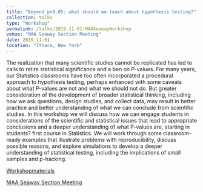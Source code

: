 ```yaml
---
title: "Beyond p<0.05: what should we teach about hypothesis testing?"
collection: talks
type: "Workshop"
permalink: /talks/2019-11-01-MAASeawayWorkshop
venue: "MAA Seaway Section Meeting"
date: 2019-11-01
location: "Ithaca, New York"
---
```


The realization that many scientific studies cannot be replicated has led to calls to retire statistical significance and a ban on P-values. For many years, our Statistics classrooms have too often incorporated a procedural approach to hypothesis testing, perhaps enhanced with some caveats about what P-values are not and what we should not do.  But greater consideration of the development of broader statistical thinking, including how we ask questions, design studies, and collect data, may result in better practice and better understanding of what we can conclude from scientific studies.  In this workshop we will discuss how we can engage students in considerations of the scientific and statistical issues that lead to appropriate conclusions and a deeper understanding of what P-values are, starting in students? first course in Statistics.  We will work through some classroom-ready examples that illustrate problems with reproducibility, discuss possible reasons, and explore simulations to develop a deeper understanding of statistical testing, including the implications of small samples and p-hacking.

[Workshopmaterials](https://github.com/alisongibbs/MAASeawayWorkshop2019)

[MAA Seaway Section Meeting](https://www.ithaca.edu/academics/school-humanities-and-sciences/mathematics/maa-seaway-meeting)
